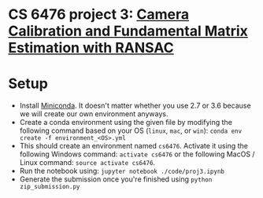 # CS 6476 project 3: [Camera Calibration and Fundamental Matrix Estimation with RANSAC](https://www.cc.gatech.edu/~hays/compvision/proj3/)

# Setup
- Install [Miniconda](https://conda.io/miniconda). It doesn't matter whether you use 2.7 or 3.6 because we will create our own environment anyways.
- Create a conda environment using the given file by modifying the following command based on your OS (`linux`, `mac`, or `win`): `conda env create -f environment_<OS>.yml`
- This should create an environment named `cs6476`. Activate it using the following Windows command: `activate cs6476` or the following MacOS / Linux command: `source activate cs6476`.
- Run the notebook using: `jupyter notebook ./code/proj3.ipynb`
- Generate the submission once you're finished using `python zip_submission.py`
